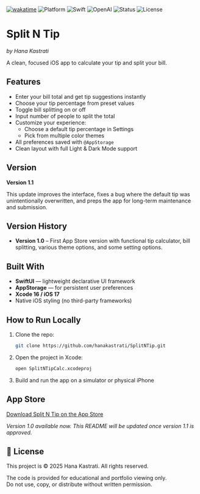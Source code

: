 [![wakatime](https://wakatime.com/badge/github/hanakastrati/SplitNTip.svg)](https://wakatime.com/badge/github/hanakastrati/SplitNTip)
![Platform](https://img.shields.io/badge/platform-iOS-blue)
![Swift](https://img.shields.io/badge/language-Swift-orange)
![OpenAI](https://img.shields.io/badge/AI-OpenAI-ff69b4)
![Status](https://img.shields.io/badge/status-in%20development-yellow)
![License](https://img.shields.io/badge/license-MIT-green)

# Split N Tip  
*by Hana Kastrati*

A clean, focused iOS app to calculate your tip and split your bill.  

## Features

- Enter your bill total and get tip suggestions instantly
- Choose your tip percentage from preset values
- Toggle bill splitting on or off
- Input number of people to split the total
- Customize your experience:
  - Choose a default tip percentage in Settings
  - Pick from multiple color themes
- All preferences saved with `@AppStorage`
- Clean layout with full Light & Dark Mode support

## Version

**Version 1.1**

This update improves the interface, fixes a bug where the default tip was unintentionally overwritten, and preps the app for long-term maintenance and submission.

## Version History

- **Version 1.0** – First App Store version with functional tip calculator, bill splitting, various theme options, and some setting options.  

## Built With

- **SwiftUI** — lightweight declarative UI framework  
- **AppStorage** — for persistent user preferences  
- **Xcode 16 / iOS 17**  
- Native iOS styling (no third-party frameworks)

## How to Run Locally

1. Clone the repo:

   ```bash
   git clone https://github.com/hanakastrati/SplitNTip.git
   ```

2. Open the project in Xcode:

   ```bash
   open SplitNTipCalc.xcodeproj
   ```

3. Build and run the app on a simulator or physical iPhone

## App Store

[Download Split N Tip on the App Store](https://apps.apple.com/us/app/splittipcalc/id6744050869)

_Version 1.0 available now. This README will be updated once version 1.1 is approved._

## 📄 License
This project is © 2025 Hana Kastrati. All rights reserved.

The code is provided for educational and portfolio viewing only.  
Do not use, copy, or distribute without written permission.
